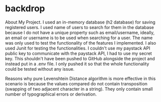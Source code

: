 # backdrop


About My Project.
I used an in-memory database (h2 database) for saving registered users. I used name of users to search for them in the database because I do not have a unique property 
such as email/username, ideally, an email or username is to be used when searching for a user. The name was only used to test the functionality 
of the features I implemented. I also used Junit for testing the functionalities. I couldn't use my paystack API public key to communicate with the paystack API, I had 
to use my secret key. This shouldn't have been pushed to GitHub alongside the project and instead put in a .env file. I only pushed it so that the whole functionality
could be tested without any issue.


Reasons why pure Levenshtein Distance algorithm is more effective in this scenario is because the values compared do
not contain transposition (swapping of two adjacent character in a string). They only contain small number of typographical
errors or derivation.
